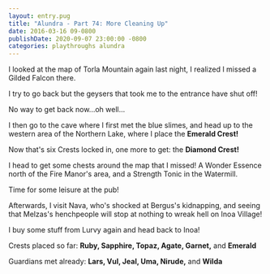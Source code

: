 ```yaml
---
layout: entry.pug
title: "Alundra - Part 74: More Cleaning Up"
date: 2016-03-16 09-0800
publishDate: 2020-09-07 23:00:00 -0800
categories: playthroughs alundra
---
```


I looked at the map of Torla Mountain again last night, I realized I missed a Gilded Falcon there.

I try to go back but the geysers that took me to the entrance have shut off!

No way to get back now...oh well...

I then go to the cave where I first met the blue slimes, and head up to the western area of the Northern Lake, where I place the **Emerald Crest!**

Now that's six Crests locked in, one more to get: the **Diamond Crest!**

I head to get some chests around the map that I missed! A Wonder Essence north of the Fire Manor's area, and a Strength Tonic in the Watermill.

Time for some leisure at the pub!

Afterwards, I visit Nava, who's shocked at Bergus's kidnapping, and seeing that Melzas's henchpeople will stop at nothing to wreak hell on Inoa Village!

I buy some stuff from Lurvy again and head back to Inoa!

Crests placed so far: 
**Ruby, Sapphire, Topaz, Agate, Garnet,** and **Emerald**

Guardians met already:
**Lars, Vul, Jeal, Uma, Nirude,** and **Wilda**